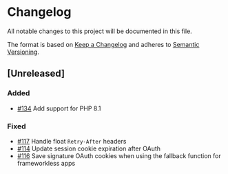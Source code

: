 # Changelog

All notable changes to this project will be documented in this file.

The format is based on [Keep a Changelog](http://keepachangelog.com/en/1.0.0/)
and adheres to [Semantic Versioning](http://semver.org/spec/v2.0.0.html).

## [Unreleased]

### Added

- [#134](https://github.com/Shopify/shopify-php-api/pull/134) Add support for PHP 8.1

### Fixed

- [#117](https://github.com/Shopify/shopify-php-api/pull/117) Handle float `Retry-After` headers
- [#114](https://github.com/Shopify/shopify-php-api/pull/114) Update session cookie expiration after OAuth
- [#116](https://github.com/Shopify/shopify-php-api/pull/116) Save signature OAuth cookies when using the fallback function for frameworkless apps
